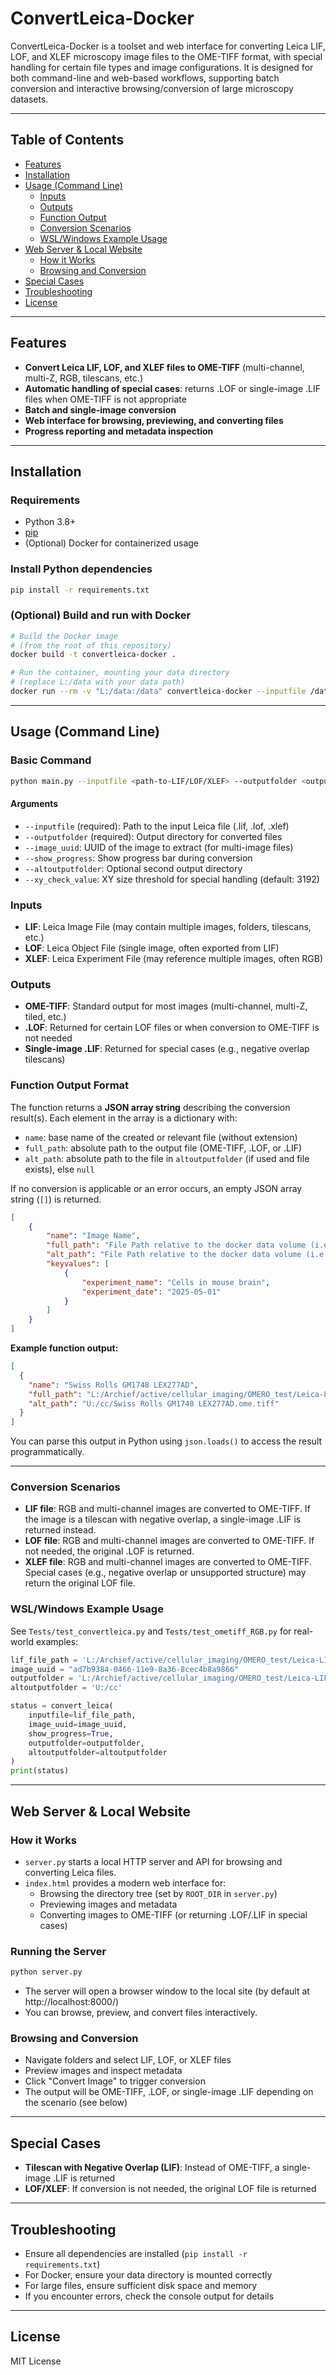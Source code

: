 # ConvertLeica-Docker

ConvertLeica-Docker is a toolset and web interface for converting Leica LIF, LOF, and XLEF microscopy image files to the OME-TIFF format, with special handling for certain file types and image configurations. It is designed for both command-line and web-based workflows, supporting batch conversion and interactive browsing/conversion of large microscopy datasets.

---

## Table of Contents

- [Features](#features)
- [Installation](#installation)
- [Usage (Command Line)](#usage-command-line)
  - [Inputs](#inputs)
  - [Outputs](#outputs)
  - [Function Output](#function-output-format)
  - [Conversion Scenarios](#conversion-scenarios)
  - [WSL/Windows Example Usage](#wslwindows-example-usage)
- [Web Server & Local Website](#web-server--local-website)
  - [How it Works](#how-it-works)
  - [Browsing and Conversion](#browsing-and-conversion)
- [Special Cases](#special-cases)
- [Troubleshooting](#troubleshooting)
- [License](#license)

---

## Features

- **Convert Leica LIF, LOF, and XLEF files to OME-TIFF** (multi-channel, multi-Z, RGB, tilescans, etc.)
- **Automatic handling of special cases**: returns .LOF or single-image .LIF files when OME-TIFF is not appropriate
- **Batch and single-image conversion**
- **Web interface for browsing, previewing, and converting files**
- **Progress reporting and metadata inspection**

---

## Installation

### Requirements

- Python 3.8+
- [pip](https://pip.pypa.io/en/stable/)
- (Optional) Docker for containerized usage

### Install Python dependencies

```sh
pip install -r requirements.txt
```

### (Optional) Build and run with Docker

```sh
# Build the Docker image
# (from the root of this repository)
docker build -t convertleica-docker .

# Run the container, mounting your data directory
# (replace L:/data with your data path)
docker run --rm -v "L:/data:/data" convertleica-docker --inputfile /data/myfile.lif --outputfolder /data/.processed
```

---

## Usage (Command Line)

### Basic Command

```sh
python main.py --inputfile <path-to-LIF/LOF/XLEF> --outputfolder <output-folder> [--image_uuid <uuid>] [--show_progress] [--altoutputfolder <alt-folder>] [--xy_check_value <int>]
```

#### Arguments

- `--inputfile` (required): Path to the input Leica file (.lif, .lof, .xlef)
- `--outputfolder` (required): Output directory for converted files
- `--image_uuid`: UUID of the image to extract (for multi-image files)
- `--show_progress`: Show progress bar during conversion
- `--altoutputfolder`: Optional second output directory
- `--xy_check_value`: XY size threshold for special handling (default: 3192)

### Inputs

- **LIF**: Leica Image File (may contain multiple images, folders, tilescans, etc.)
- **LOF**: Leica Object File (single image, often exported from LIF)
- **XLEF**: Leica Experiment File (may reference multiple images, often RGB)

### Outputs

- **OME-TIFF**: Standard output for most images (multi-channel, multi-Z, tiled, etc.)
- **.LOF**: Returned for certain LOF files or when conversion to OME-TIFF is not needed
- **Single-image .LIF**: Returned for special cases (e.g., negative overlap tilescans)

### Function Output Format

The function returns a **JSON array string** describing the conversion result(s). Each element in the array is a dictionary with:

- `name`: base name of the created or relevant file (without extension)
- `full_path`: absolute path to the output file (OME-TIFF, .LOF, or .LIF)
- `alt_path`: absolute path to the file in `altoutputfolder` (if used and file exists), else `null`

If no conversion is applicable or an error occurs, an empty JSON array string (`[]`) is returned.

```json
[
    {
        "name": "Image Name",   
        "full_path": "File Path relative to the docker data volume (i.e. inputfile path)",
        "alt_path": "File Path relative to the docker data volume (i.e. inputfile path)",
        "keyvalues": [
            {
                "experiment_name": "Cells in mouse brain",
                "experiment_date": "2025-05-01"
            }
        ]
    }
]
```

**Example function output:**

```json
[
  {
    "name": "Swiss Rolls GM1748 LEX277AD",
    "full_path": "L:/Archief/active/cellular_imaging/OMERO_test/Leica-LIF/.processed/Swiss Rolls GM1748 LEX277AD.ome.tiff",
    "alt_path": "U:/cc/Swiss Rolls GM1748 LEX277AD.ome.tiff"
  }
]
```

You can parse this output in Python using `json.loads()` to access the result programmatically.

---

### Conversion Scenarios

- **LIF file**: RGB and multi-channel images are converted to OME-TIFF. If the image is a tilescan with negative overlap, a single-image .LIF is returned instead.
- **LOF file**: RGB and multi-channel images are converted to OME-TIFF. If not needed, the original .LOF is returned.
- **XLEF file**: RGB and multi-channel images are converted to OME-TIFF. Special cases (e.g., negative overlap or unsupported structure) may return the original LOF file.

### WSL/Windows Example Usage

See `Tests/test_convertleica.py` and `Tests/test_ometiff_RGB.py` for real-world examples:

```python
lif_file_path = 'L:/Archief/active/cellular_imaging/OMERO_test/Leica-LIF/Swiss Rolls GM1748 LEX277AD.lif'
image_uuid = "ad7b9384-0466-11e9-8a36-8cec4b8a9866"
outputfolder = 'L:/Archief/active/cellular_imaging/OMERO_test/Leica-LIF/.processed'
altoutputfolder = 'U:/cc'

status = convert_leica(
    inputfile=lif_file_path,
    image_uuid=image_uuid,
    show_progress=True,
    outputfolder=outputfolder,
    altoutputfolder=altoutputfolder
)
print(status)
```



---

## Web Server & Local Website

### How it Works

- `server.py` starts a local HTTP server and API for browsing and converting Leica files.
- `index.html` provides a modern web interface for:
  - Browsing the directory tree (set by `ROOT_DIR` in `server.py`)
  - Previewing images and metadata
  - Converting images to OME-TIFF (or returning .LOF/.LIF in special cases)

### Running the Server

```sh
python server.py
```

- The server will open a browser window to the local site (by default at http://localhost:8000/)
- You can browse, preview, and convert files interactively.

### Browsing and Conversion

- Navigate folders and select LIF, LOF, or XLEF files
- Preview images and inspect metadata
- Click "Convert Image" to trigger conversion
- The output will be OME-TIFF, .LOF, or single-image .LIF depending on the scenario (see below)

---

## Special Cases

- **Tilescan with Negative Overlap (LIF)**: Instead of OME-TIFF, a single-image .LIF is returned
- **LOF/XLEF**: If conversion is not needed, the original LOF file is returned

---

## Troubleshooting

- Ensure all dependencies are installed (`pip install -r requirements.txt`)
- For Docker, ensure your data directory is mounted correctly
- For large files, ensure sufficient disk space and memory
- If you encounter errors, check the console output for details

---

## License

MIT License
